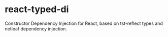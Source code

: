 # react-typed-di
Constructor Dependency Injection for React, based on tst-reflect types and netleaf dependency injection.
